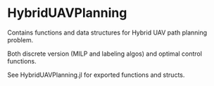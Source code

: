 # HybridUAVPlanning
Contains functions and data structures for Hybrid UAV path planning problem.

Both discrete version (MILP and labeling algos) and optimal control functions.    

See HybridUAVPlanning.jl for exported functions and structs.  





